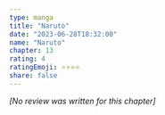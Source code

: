 ```yaml
---
type: manga
title: "Naruto"
date: "2023-06-28T18:32:00"
name: "Naruto"
chapter: 13
rating: 4
ratingEmoji: ⭐️⭐️⭐️⭐️
share: false
---
```


*[No review was written for this chapter]*
